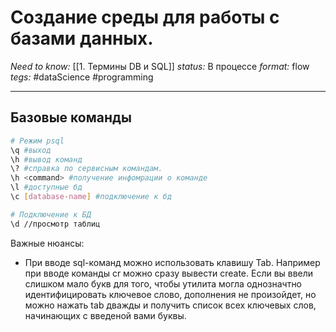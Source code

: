# Создание среды для работы с базами данных.
*Need to know:* [[1. Термины DB и SQL]]
*status:* В процессе
*format:* flow
*tegs:* #dataScience #programming 

---
## Базовые команды
```bash
# Режим psql
\q #выход
\h #вывод команд
\? #справка по сервисным командам.
\h <command> #получение инфомрации о команде
\l #доступные бд
\c [database-name] #подключение к бд

# Подключение к БД
\d //просмотр таблиц
```

Важные нюансы:

- При вводе sql-команд можно использовать клавишу Tab. Например при вводе команды сr можно сразу вывести create. Если вы ввели слишком мало букв для того, чтобы утилита могла однозначтно идентифицировать ключевое слово, дополнения не произойдет, но можно нажать tab дважды и получить список всех ключевых слов, начинающих с введеной вами буквы.

